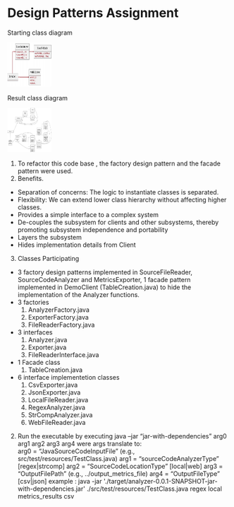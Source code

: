 # Design Patterns Assignment
Starting class diagram

<img src="/analyzer/resources/Starting_class_diagram.png" alt="MarineGEO circle logo" style="height: 100px; width:100px;"/>

Result class diagram

<img src="/analyzer/resources/Result_class_diagram.png" alt="MarineGEO circle logo" style="height: 100px; width:100px;"/>

1. To refactor this code base , the factory design pattern and the facade pattern were used.
2. Benefits.
* Separation of concerns: The logic to instantiate classes is
separated.
* Flexibility: We can extend lower class hierarchy without affecting
higher classes.
* Provides a simple interface to a complex system
* De-couples the subsystem for clients and other
subsystems, thereby promoting subsystem
independence and portability
* Layers the subsystem
* Hides implementation details from Client
3. Classes Participating
* 3 factory design patterns implemented in SourceFileReader, SourceCodeAnalyzer and MetricsExporter, 1 facade pattern implemented in DemoClient (TableCreation.java) to hide the implementation of the Analyzer functions.
* 3 factories
  1. AnalyzerFactory.java
  2. ExporterFactory.java
  3. FileReaderFactory.java
 * 3 interfaces
      1. Analyzer.java
      2. Exporter.java
      3. FileReaderInterface.java
 * 1 Facade class
      1. TableCreation.java
 * 6 interface implementetion classes
     1. CsvExporter.java
     2. JsonExporter.java
     3. LocalFileReader.java
     4. RegexAnalyzer.java
     5. StrCompAnalyzer.java
     6. WebFileReader.java
 
2. Run the executable by executing
	java –jar “jar-with-dependencies” arg0 arg1 arg2 arg3 arg4
were args translate to: 	
	arg0 = “JavaSourceCodeInputFile” (e.g., src/test/resources/TestClass.java)
	arg1 = “sourceCodeAnalyzerType” [regex|strcomp]
	arg2 = “SourceCodeLocationType” [local|web]
	arg3 = “OutputFilePath” (e.g., ../output_metrics_file)
	arg4 = “OutputFileType” [csv|json]
example : 
	java -jar './target/analyzer-0.0.1-SNAPSHOT-jar-with-dependencies.jar'  ./src/test/resources/TestClass.java regex local metrics_results csv